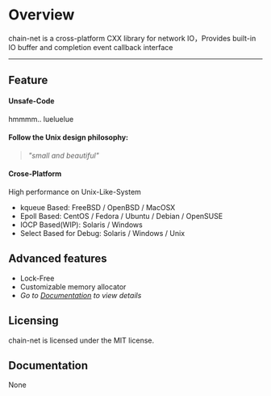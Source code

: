 # Overview
chain-net is a cross-platform CXX library for network IO，Provides built-in IO buffer and completion event callback interface

---

## Feature
#### Unsafe-Code
hmmmm.. lueluelue

#### Follow the Unix design philosophy:
>*"small and beautiful"*

#### Crose-Platform
High performance on Unix-Like-System
- kqueue Based: FreeBSD / OpenBSD / MacOSX
- Epoll Based: CentOS / Fedora / Ubuntu / Debian / OpenSUSE
- IOCP Based(WIP): Solaris / Windows
- Select Based for Debug: Solaris / Windows / Unix

## Advanced features
- Lock-Free
- Customizable memory allocator
- *Go to [Documentation](https://github.com/Xarvie/chain-net/blob/master/README.md#documentation) to view details*

## Licensing

chain-net is licensed under the MIT license. 

## Documentation

None

